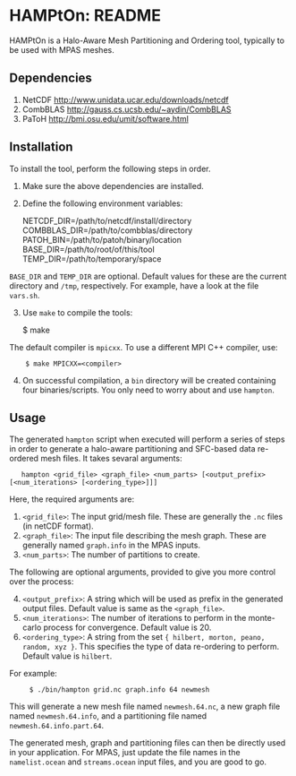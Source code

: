 
# HAMPtOn: README

HAMPtOn is a Halo-Aware Mesh Partitioning and Ordering tool, typically to be used with MPAS meshes.

## Dependencies

  1. NetCDF http://www.unidata.ucar.edu/downloads/netcdf
  2. CombBLAS http://gauss.cs.ucsb.edu/~aydin/CombBLAS
  3. PaToH http://bmi.osu.edu/umit/software.html

## Installation

  To install the tool, perform the following steps in order.

  1. Make sure the above dependencies are installed.
  2. Define the following environment variables:

        NETCDF_DIR=/path/to/netcdf/install/directory
        COMBBLAS_DIR=/path/to/combblas/directory
        PATOH_BIN=/path/to/patoh/binary/location
        BASE_DIR=/path/to/root/of/this/tool
        TEMP_DIR=/path/to/temporary/space

  `BASE_DIR` and `TEMP_DIR` are optional. Default values for these are the current directory and `/tmp`, respectively. For example, have a look at the file `vars.sh`.

  3. Use `make` to compile the tools:

        $ make
 
  The default compiler is `mpicxx`. To use a different MPI C++ compiler, use:

        $ make MPICXX=<compiler>

  4. On successful compilation, a `bin` directory will be created containing four binaries/scripts. You only need to worry about and use `hampton`.


## Usage

 The generated `hampton` script when executed will perform a series of steps in order to generate a halo-aware partitioning and SFC-based data re-ordered mesh files. It takes sevaral arguments:

       hampton <grid_file> <graph_file> <num_parts> [<output_prefix> [<num_iterations> [<ordering_type>]]]
 
 Here, the required arguments are:
 1. `<grid_file>`: The input grid/mesh file. These are generally the `.nc` files (in netCDF format).
 2. `<graph_file>`: The input file describing the mesh graph. These are generally named `graph.info` in the MPAS inputs.
 3. `<num_parts>`: The number of partitions to create.

 The following are optional arguments, provided to give you more control over the process:

 4. `<output_prefix>`: A string which will be used as prefix in the generated output files. Default value is same as the `<graph_file>`.
 5. `<num_iterations>`: The number of iterations to perform in the monte-carlo process for convergence. Default value is 20.
 6. `<ordering_type>`: A string from the set `{ hilbert, morton, peano, random, xyz }`. This specifies the type of data re-ordering to perform. Default value is `hilbert`.

 For example:

         $ ./bin/hampton grid.nc graph.info 64 newmesh

  This will generate a new mesh file named `newmesh.64.nc`, a new graph file named `newmesh.64.info`, and a partitioning file named `newmesh.64.info.part.64`.

  The generated mesh, graph and partitioning files can then be directly used in your application. For MPAS, just update the file names in the `namelist.ocean` and `streams.ocean` input files, and you are good to go.
